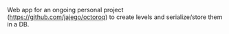 Web app for an ongoing personal project (https://github.com/jajego/octoroq) to create levels and serialize/store them in a DB.
